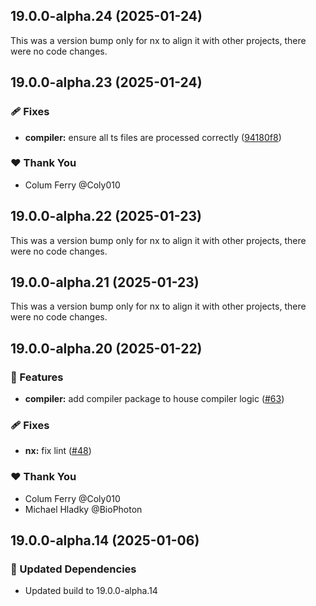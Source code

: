 ## 19.0.0-alpha.24 (2025-01-24)

This was a version bump only for nx to align it with other projects, there were no code changes.

## 19.0.0-alpha.23 (2025-01-24)

### 🩹 Fixes

- **compiler:** ensure all ts files are processed correctly ([94180f8](https://github.com/Coly010/ng-rspack-build/commit/94180f8))

### ❤️ Thank You

- Colum Ferry @Coly010

## 19.0.0-alpha.22 (2025-01-23)

This was a version bump only for nx to align it with other projects, there were no code changes.

## 19.0.0-alpha.21 (2025-01-23)

This was a version bump only for nx to align it with other projects, there were no code changes.

## 19.0.0-alpha.20 (2025-01-22)

### 🚀 Features

- **compiler:** add compiler package to house compiler logic ([#63](https://github.com/Coly010/ng-rspack-build/pull/63))

### 🩹 Fixes

- **nx:** fix lint ([#48](https://github.com/Coly010/ng-rspack-build/pull/48))

### ❤️ Thank You

- Colum Ferry @Coly010
- Michael Hladky @BioPhoton

## 19.0.0-alpha.14 (2025-01-06)

### 🧱 Updated Dependencies

- Updated build to 19.0.0-alpha.14